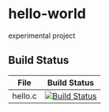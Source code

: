 # hello-world
experimental project

## Build Status

File|Build Status
---|---
hello.c|[![Build Status](https://travis-ci.com/bhh123/hello-world.svg?branch=master)](https://travis-ci.com/bhh123/hello-world)
